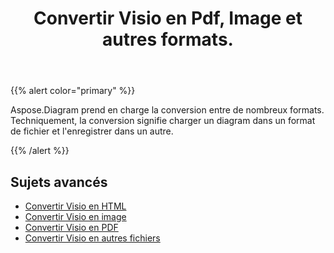 ﻿---
title: Convertir Visio en Pdf, Image et autres formats.
linktitle: Diagram Conversions
type: docs
weight: 65
url: /fr/net/convert-diagram-to-different-formats/
description: Convertissez les fichiers Visio en Visio, PDF, CSV, JPG, HTML, BMP, PNG, EMF, SVG, TIFF, XPS et plus encore.
---
{{% alert color="primary" %}}

Aspose.Diagram prend en charge la conversion entre de nombreux formats. Techniquement, la conversion signifie charger un diagram dans un format de fichier et l'enregistrer dans un autre.

{{% /alert %}}

## **Sujets avancés**
- [Convertir Visio en HTML](/diagram/fr/net/convert-visio-to-html/)
- [Convertir Visio en image](/diagram/fr/net/convert-visio-to-image/)
- [Convertir Visio en PDF](/diagram/fr/net/convert-visio-to-pdf/)
- [Convertir Visio en autres fichiers](/diagram/fr/net/convert-visio-to-other-files/)

